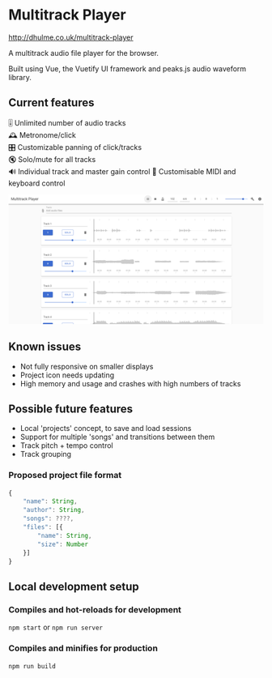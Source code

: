 # Multitrack Player

http://dhulme.co.uk/multitrack-player

A multitrack audio file player for the browser.

Built using Vue, the Vuetify UI framework and peaks.js audio waveform library.

## Current features
🎚️ Unlimited number of audio tracks  
🕰️ Metronome/click  
🎛️ Customizable panning of click/tracks  
🔇 Solo/mute for all tracks  
🔊 Individual track and master gain control
🎹 Customisable MIDI and keyboard control

![Screenshot](./screenshot.png)

## Known issues
- Not fully responsive on smaller displays
- Project icon needs updating
- High memory and usage and crashes with high numbers of tracks

## Possible future features
- Local 'projects' concept, to save and load sessions
- Support for multiple 'songs' and transitions between them
- Track pitch + tempo control
- Track grouping

### Proposed project file format
```js
{
	"name": String,
	"author": String,
	"songs": ????,
	"files": [{
		"name": String,
		"size": Number
	}]
}
```

## Local development setup

### Compiles and hot-reloads for development
`npm start` or `npm run server`

### Compiles and minifies for production
`npm run build`
